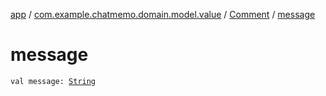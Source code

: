 [app](../../index.md) / [com.example.chatmemo.domain.model.value](../index.md) / [Comment](index.md) / [message](./message.md)

# message

`val message: `[`String`](https://kotlinlang.org/api/latest/jvm/stdlib/kotlin/-string/index.html)